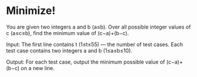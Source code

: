 # Minimize!
You are given two integers a and b (a≤b). Over all possible integer values of c (a≤c≤b), find the minimum value of (c−a)+(b−c).

Input: The first line contains t (1≤t≤55) — the number of test cases.
Each test case contains two integers a and b (1≤a≤b≤10).

Output: For each test case, output the minimum possible value of (c−a)+(b−c) on a new line.